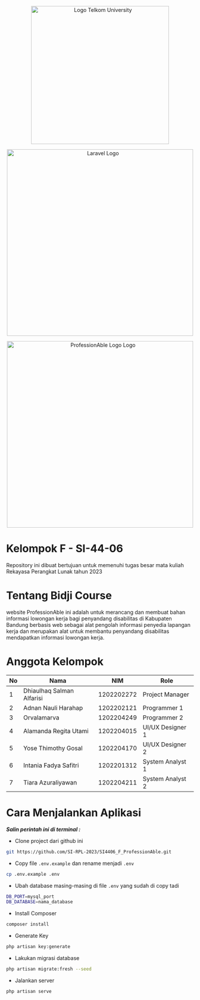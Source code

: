 <p align="center"><img src="https://telkomuniversity.ac.id/wp-content/uploads/2019/03/Logo-Telkom-University-png-3430x1174.png" width="370" alt="Logo Telkom University"></p>
<p align="center"><img src="https://raw.githubusercontent.com/laravel/art/master/logo-lockup/5%20SVG/2%20CMYK/1%20Full%20Color/laravel-logolockup-cmyk-red.svg" width="500" alt="Laravel Logo"></p>
<p align="center"><img src="" width="500" alt="ProfessionAble Logo Logo"></p>


# Kelompok F - SI-44-06

Repository ini dibuat bertujuan untuk memenuhi tugas besar mata kuliah Rekayasa Perangkat Lunak tahun 2023

# Tentang Bidji Course

website ProfessionAble ini adalah untuk merancang dan membuat bahan informasi lowongan kerja bagi penyandang disabilitas di Kabupaten Bandung berbasis web sebagai alat pengolah informasi penyedia lapangan kerja dan merupakan alat untuk membantu penyandang disabilitas mendapatkan informasi lowongan kerja.

# Anggota Kelompok

| No  | Nama                                                            | NIM        | Role            |
| --- | --------------------------------------------------------------- | ---------- | --------------- |
| 1   | Dhiaulhaq Salman Alfarisi    | 1202202272 | Project Manager |
| 2   | Adnan Nauli Harahap             | 1202202121 | Programmer 1         |
| 3   | Orvalamarva | 1202204249 | Programmer 2     |
| 4   | Alamanda Regita Utami     | 1202204015 | UI/UX Designer 1     |
| 5   | Yose Thimothy Gosal    | 1202204170 | UI/UX Designer 2     |
| 6   | Intania Fadya Safitri                | 1202201312 | System Analyst 1     |
| 7   | Tiara Azuraliyawan      | 1202204211 | System Analyst 2

# Cara Menjalankan Aplikasi

**_Salin perintah ini di terminal :_**

-   Clone project dari github ini

```bash
git https://github.com/SI-RPL-2023/SI4406_F_ProfessionAble.git 
```

-   Copy file `.env.example` dan rename menjadi `.env`

```bash
cp .env.example .env
```

-   Ubah database masing-masing di file `.env` yang sudah di copy tadi

```bash
DB_PORT=mysql_port
DB_DATABASE=nama_database
```

-   Install Composer

```bash
composer install
```

-   Generate Key

```bash
php artisan key:generate
```

-   Lakukan migrasi database

```bash
php artisan migrate:fresh --seed
```

-   Jalankan server

```bash
php artisan serve
```